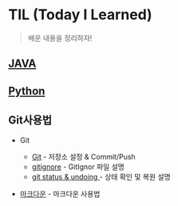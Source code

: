 # TIL (Today I Learned)

> 배운 내용을 정리하자!

## [JAVA](./java)

## [Python](./Python/)



## Git사용법

* Git 

  * [Git](./git/git.md) - 저장소 설정 & Commit/Push
  * [gitignore](./git/gitignore.md) - GitIgnor 파일 설명
  * [git status & undoing ](./git/Git_status&Undoing) -  상태 확인 및 복원 설명

* [마크다운](markdown.md) - 마크다운 사용법

  
